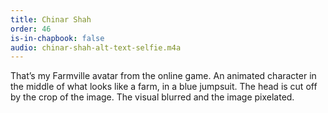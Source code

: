 ```yaml
---
title: Chinar Shah
order: 46
is-in-chapbook: false
audio: chinar-shah-alt-text-selfie.m4a
---
```

That’s my Farmville avatar from the online game. An animated character in the middle of what looks like a farm, in a blue jumpsuit. The head is cut off by the crop of the image. The visual blurred and the image pixelated.

